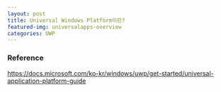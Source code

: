 ```yaml
---
layout: post
title: Universal Windows Platform이란?
featured-img: universalapps-overview
categories: UWP
---
```




### Reference

<https://docs.microsoft.com/ko-kr/windows/uwp/get-started/universal-application-platform-guide>
